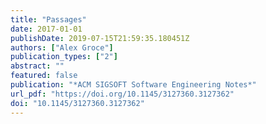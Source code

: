 ```yaml
---
title: "Passages"
date: 2017-01-01
publishDate: 2019-07-15T21:59:35.180451Z
authors: ["Alex Groce"]
publication_types: ["2"]
abstract: ""
featured: false
publication: "*ACM SIGSOFT Software Engineering Notes*"
url_pdf: "https://doi.org/10.1145/3127360.3127362"
doi: "10.1145/3127360.3127362"
---
```


